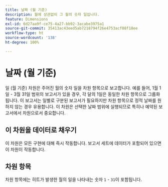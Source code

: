 ```yaml
---
title: 날짜 (월 기준)
description: 월에 상관없이 그 월의 숫자 일입니다.
feature: Dimensions
exl-id: 6d27aa9f-ce75-4a27-bb92-3acabe3975a1
source-git-commit: 35413ac43eed5ab7218794f26e4753acf08f18ee
workflow-type: ht
source-wordcount: '138'
ht-degree: 100%

---
```


# 날짜 (월 기준)

일 (월 기준) 차원은 주어진 월의 숫자 일을 차원 항목으로 보고합니다. 예를 들어, 1월 1일 - 3월 31일 범위의 보고서가 있을 경우, 각 달의 1일은 동일한 차원 항목으로 그룹화됩니다. 이 보고서는 일별로 구분된 보고서가 필요하지만 차원 항목으로 정적 날짜를 원하지 않는 경우 유용합니다. 이 차원은 선택한 날짜 범위에 실행되므로 특히나 예약된 보고서에서 차원으로서 중요합니다.

## 이 차원을 데이터로 채우기

이 차원은 모든 구현에 대해 즉시 작동합니다. 보고서 세트에 데이터가 포함되어 있으면 이 차원이 작동합니다.

## 차원 항목

차원 항목에는 히트가 발생한 월의 일을 나타내는 숫자 `1` - `31`이 포함됩니다.
